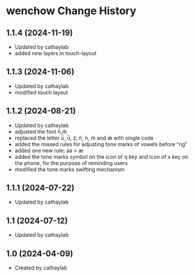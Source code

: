 wenchow Change History
====================

1.1.4 (2024-11-19)
----------------
* Updated by cathaylab
* added new layers in touch-layout

1.1.3 (2024-11-06)
----------------
* Updated by cathaylab
* modified touch layout

1.1.2 (2024-08-21)
----------------
* Updated by cathaylab
* adjusted the font n̆,m̆
* replaced the letter ǘ, ǜ, ź, ń, ǹ, ḿ and ǽ with single code
* added the missed rules for adjusting tone marks of vowels before “ng”
* added one new rule: aa > æ
* added the tone marks symbol on the icon of q key and icon of x key on the phone, for the purpose of reminding users
* modified the tone marks swifting mechanism


1.1.1 (2024-07-22)
----------------
* Updated by cathaylab

1.1 (2024-07-12)
----------------
* Updated by cathaylab

1.0 (2024-04-09)
----------------
* Created by cathaylab

